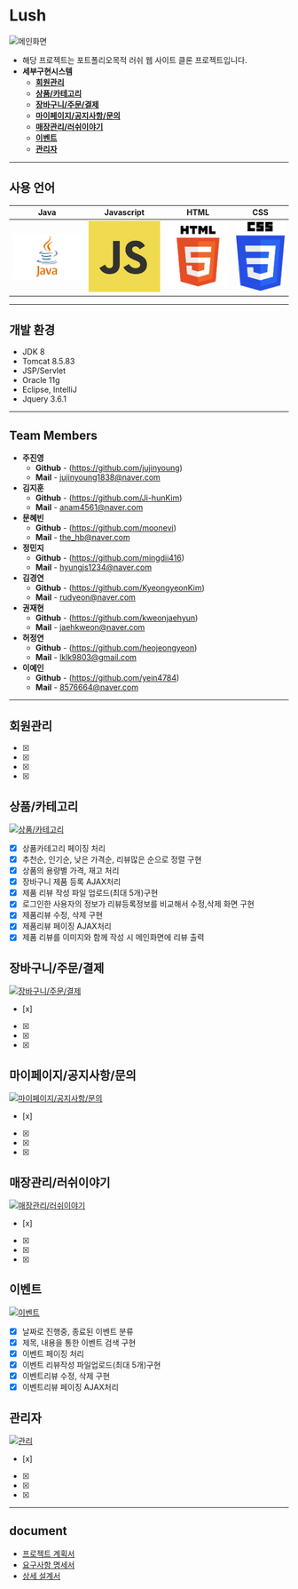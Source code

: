 # Lush
![메인화면](https://user-images.githubusercontent.com/73933471/210779405-2399550c-2d4e-4c55-9fc0-a895d94b3350.gif)
* 해당 프로젝트는 포트폴리오목적 러쉬 웹 사이트 클론 프로젝트입니다.
* **세부구현시스템**
   * **[회원관리](#회원관리)**
   * **[상품/카테고리](#상품카테고리)**
   * **[장바구니/주문/결제](#장바구니주문결제)**
   * **[마이페이지/공지사항/문의](#마이페이지공지사항문의)**
   * **[매장관리/러쉬이야기](#매장관리러쉬이야기)**
   * **[이벤트](#이벤트)**
   * **[관리자](#관리자)**

---
## 사용 언어

|    Java    | Javascript |     HTML   |     CSS    |
| :--------: | :--------: |   :------: |   :------: |
|   ![java]  |   ![js]    |   ![html]  |    ![css]  |

---

## 개발 환경
* JDK 8
* Tomcat 8.5.83
* JSP/Servlet
* Oracle 11g
* Eclipse, IntelliJ
* Jquery 3.6.1

---

## Team Members
* **주진영**
    * **Github** - (https://github.com/jujinyoung)
    * **Mail** - <jujinyoung1838@naver.com>
* **김지훈**
    * **Github** - (https://github.com/Ji-hunKim)
    * **Mail** - <anam4561@naver.com>
* **문혜빈**
    * **Github** - (https://github.com/moonevi)
    * **Mail** - <the_hb@naver.com>
* **정민지**
    * **Github** - (https://github.com/mingdii416)
    * **Mail** - <hyungjs1234@naver.com>
* **김경연**
    * **Github** - (https://github.com/KyeongyeonKim)
    * **Mail** - <rudyeon@naver.com>
* **권재현**
    * **Github** - (https://github.com/kweonjaehyun)
    * **Mail** - <jaehkweon@naver.com>   
* **허정연**
    * **Github** - (https://github.com/heojeongyeon)
    * **Mail** - <lklk9803@gmail.com>
* **이예인**
    * **Github** - (https://github.com/yein4784)
    * **Mail** - <8576664@naver.com>     

---
## 회원관리

- [x] 
- [x] 
- [x] 
- [x] 

## 상품/카테고리
[![상품/카테고리]( https://img.youtube.com/vi/a9uHo206g3Y/0.jpg)](https://www.youtube.com/watch?v=a9uHo206g3Y)
- [x] 상품카테고리 페이징 처리 
- [x] 추천순, 인기순, 낮은 가격순, 리뷰많은 순으로 정렬 구현
- [x] 상품의 용량별 가격, 재고 처리
- [x] 장바구니 제품 등록 AJAX처리 
- [x] 제품 리뷰 작성 파일 업로드(최대 5개)구현 
- [x] 로그인한 사용자의 정보가 리뷰등록정보를 비교해서 수정,삭제 화면 구현
- [x] 제품리뷰 수정, 삭제 구현
- [x] 제품리뷰 페이징 AJAX처리
- [x] 제품 리뷰를 이미지와 함께 작성 시 메인화면에 리뷰 출력

## 장바구니/주문/결제
[![장바구니/주문/결제](https://img.youtube.com/vi/TnCWZ3mNc4U/0.jpg)](https://www.youtube.com/watch?v=TnCWZ3mNc4U)
- [x] 
- [x] 
- [x] 
- [x] 

## 마이페이지/공지사항/문의
[![마이페이지/공지사항/문의](https://img.youtube.com/vi/_vvvL6DsAFQ/0.jpg)](https://www.youtube.com/watch?v=_vvvL6DsAFQ)
- [x] 
- [x] 
- [x] 
- [x] 

## 매장관리/러쉬이야기
[![매장관리/러쉬이야기](https://img.youtube.com/vi/shrErC-E2mI/0.jpg)](https://www.youtube.com/watch?v=shrErC-E2mI)
- [x] 
- [x] 
- [x] 
- [x] 

## 이벤트
[![이벤트](https://img.youtube.com/vi/kPu77L3eBp0/0.jpg)](https://www.youtube.com/watch?v=kPu77L3eBp0)
- [x] 날짜로 진행중, 종료된 이벤트 분류
- [x] 제목, 내용을 통한 이벤트 검색 구현
- [x] 이벤트 페이징 처리
- [x] 이벤트 리뷰작성 파일업로드(최대 5개)구현
- [x] 이벤트리뷰 수정, 삭제 구현
- [x] 이벤트리뷰 페이징 AJAX처리

## 관리자
[![관리](https://img.youtube.com/vi/4WoxKV7UtSQ/0.jpg)](https://www.youtube.com/watch?v=4WoxKV7UtSQ)
- [x] 
- [x] 
- [x] 
- [x] 

---
## document
* [프로젝트 계획서](https://github.com/jujinyoung/Lush/issues/75) 
* [요구사항 명세서](https://github.com/jujinyoung/Lush/issues/76)
* [상세 설계서](https://github.com/jujinyoung/Lush/issues/77)

<!-- Stack Icon Refernces -->

[js]: /readmeImages/javascript.png
[java]: /readmeImages/java.png
[html]: /readmeImages/html.png
[css]: /readmeImages/css.png

